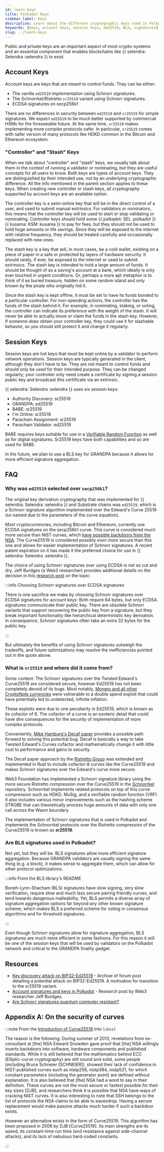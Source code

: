 ```yaml
---
id: learn-keys
title: Polkadot Keys
sidebar_label: Keys
description: Learn about the different cryptographic keys used in Polkadot.
keywords: [keys, account keys, session keys, ed25519, BLS, signatures]
slug: ../learn-keys
---
```


Public and private keys are an important aspect of most crypto-systems and an essential component
that enables blockchains like {{ selendra: Selendra :selendra }} to
exist.

## Account Keys

Account keys are keys that are meant to control funds. They can be either:

- The vanilla `ed25519` implementation using Schnorr signatures.
- The Schnorrkel/Ristretto `sr25519` variant using Schnorr signatures.
- ECDSA signatures on secp256k1

There are no differences in security between `ed25519` and `sr25519` for simple signatures. We
expect `ed25519` to be much better supported by commercial HSMs for the foreseeable future. At the
same time, `sr25519` makes implementing more complex protocols safer. In particular, `sr25519` comes
with safer version of many protocols like HDKD common in the Bitcoin and Ethereum ecosystem.

### "Controller" and "Stash" Keys

When we talk about "controller" and "stash" keys, we usually talk about them in the context of
running a validator or nominating, but they are useful concepts for all users to know. Both keys are
types of account keys. They are distinguished by their intended use, not by an underlying
cryptographic difference. All the info mentioned in the parent section applies to these keys. When
creating new controller or stash keys, all cryptography supported by account keys are an available
option.

The controller key is a semi-online key that will be in the direct control of a user, and used to
submit manual extrinsics. For validators or nominators, this means that the controller key will be
used to start or stop validating or nominating. Controller keys should hold some
{{ polkadot: SEL :polkadot }}{{ kusama: KSM :kusama }} to pay for fees, but they should not be used
to hold huge amounts or life savings. Since they will be exposed to the internet with relative
frequency, they should be treated carefully and occasionally replaced with new ones.

The stash key is a key that will, in most cases, be a cold wallet, existing on a piece of paper in a
safe or protected by layers of hardware security. It should rarely, if ever, be exposed to the
internet or used to submit extrinsics. The stash key is intended to hold a large amount of funds. It
should be thought of as a saving's account at a bank, which ideally is only ever touched in urgent
conditions. Or, perhaps a more apt metaphor is to think of it as buried treasure, hidden on some
random island and only known by the pirate who originally hid it.

Since the stash key is kept offline, it must be set to have its funds bonded to a particular
controller. For non-spending actions, the controller has the funds of the stash behind it. For
example, in nominating, staking, or voting, the controller can indicate its preference with the
weight of the stash. It will never be able to actually move or claim the funds in the stash key.
However, if someone does obtain your controller key, they could use it for slashable behavior, so
you should still protect it and change it regularly.

## Session Keys

Session keys are hot keys that must be kept online by a validator to perform network operations.
Session keys are typically generated in the client, although they don't have to be. They are _not_
meant to control funds and should only be used for their intended purpose. They can be changed
regularly; your controller only need create a certificate by signing a session public key and
broadcast this certificate via an extrinsic.

{{ selendra: Selendra :selendra }} uses six session keys:

- Authority Discovery: sr25519
- GRANDPA: ed25519
- BABE: sr25519
- I'm Online: sr25519
- Parachain Assignment: sr25519
- Parachain Validator: ed25519

BABE requires keys suitable for use in a [Verifiable Random Function](learn-randomness.md/#vrfs) as
well as for digital signatures. Sr25519 keys have both capabilities and so are used for BABE.

In the future, we plan to use a BLS key for GRANDPA because it allows for more efficient signature
aggregation.

## FAQ

### Why was `ed25519` selected over `secp256k1`?

The original key derivation cryptography that was implemented for
{{ selendra: Selendra :selendra }} and Substrate chains was `ed25519`,
which is a Schnorr signature algorithm implemented over the Edward's Curve 25519 (so named due to
the parameters of the curve equation).

Most cryptocurrencies, including Bitcoin and Ethereum, currently use ECDSA signatures on the
secp256k1 curve. This curve is considered much more secure than NIST curves, which
[have possible backdoors from the NSA](#appendix-a-on-the-security-of-curves). The Curve25519 is
considered possibly _even more_ secure than this one and allows for easier implementation of Schnorr
signatures. A recent patent expiration on it has made it the preferred choice for use in
{{ selendra: Selendra :selendra }}.

The choice of using Schnorr signatures over using ECDSA is not so cut and dry. Jeff Burdges (a Web3
researcher) provides additional details on the decision in this
[research post](https://research.web3.foundation/en/latest/polkadot/keys/1-accounts.html) on the
topic:

:::info Choosing Schnorr signatures over ECDSA signatures

There is one sacrifice we make by choosing Schnorr signatures over ECDSA signatures for account
keys: Both require 64 bytes, but only ECDSA signatures communicate their public key. There are
obsolete Schnorr variants that support recovering the public key from a signature, but they break
important functionality like hierarchical deterministic key derivation. In consequence, Schnorr
signatures often take an extra 32 bytes for the public key.

:::

But ultimately the benefits of using Schnorr signatures outweigh the tradeoffs, and future
optimizations may resolve the inefficiencies pointed out in the quote above.

### What is `sr25519` and where did it come from?

Some context: The Schnorr signatures over the Twisted Edward's Curve25519 are considered secure,
however Ed25519 has not been completely devoid of its bugs. Most notably,
[Monero and all other CryptoNote currencies](https://www.getmonero.org/2017/05/17/disclosure-of-a-major-bug-in-cryptonote-based-currencies.html)
were vulnerable to a double spend exploit that could have potentially led to undetected, infinite
inflation.

These exploits were due to one peculiarity in Ed25519, which is known as its cofactor of 8. The
cofactor of a curve is an esoteric detail that could have dire consequences for the security of
implementation of more complex protocols.

Conveniently, [Mike Hamburg's Decaf paper](https://www.shiftleft.org/papers/decaf/index.xhtml)
provides a possible path forward to solving this potential bug. Decaf is basically a way to take
Twisted Edward's Curves cofactor and mathematically change it with little cost to performance and
gains to security.

The Decaf paper approach by the [Ristretto Group](https://ristretto.group/) was extended and
implemented in Rust to include cofactor-8 curves like the Curve25519 and makes Schnorr signatures
over the Edward's curve more secure.

Web3 Foundation has implemented a Schnorr signature library using the more secure Ristretto
compression over the Curve25519 in the [Schnorrkel](https://github.com/w3f/schnorrkel) repository.
Schnorrkel implements related protocols on top of this curve compression such as HDKD, MuSig, and a
verifiable random function (VRF). It also includes various minor improvements such as the hashing
scheme STROBE that can theoretically process huge amounts of data with only one call across the Wasm
boundary.

The implementation of Schnorr signatures that is used in Polkadot and implements the Schnorrkel
protocols over the Ristretto compression of the Curve25519 is known as **sr25519**.

### Are BLS signatures used in Polkadot?

Not yet, but they will be. BLS signatures allow more efficient signature aggregation. Because
GRANDPA validators are usually signing the same thing (e.g. a block), it makes sense to aggregate
them, which can allow for other protocol optimizations.

:::info From the BLS library's README

Boneh-Lynn-Shacham (BLS) signatures have slow signing, very slow verification, require slow and much
less secure pairing friendly curves, and tend towards dangerous malleability. Yet, BLS permits a
diverse array of signature aggregation options far beyond any other known signature scheme, which
makes BLS a preferred scheme for voting in consensus algorithms and for threshold signatures.

:::

Even though Schnorr signatures allow for signature aggregation, BLS signatures are much more
efficient in some fashions. For this reason it will be one of the session keys that will be used by
validators on the Polkadot network and critical to the GRANDPA finality gadget.

## Resources

- [Key discovery attack on BIP32-Ed25519](https://web.archive.org/web/20210513183118/https://forum.w3f.community/t/key-recovery-attack-on-bip32-ed25519/44) -
  Archive of forum post detailing a potential attack on BIP32-Ed25519. A motivation for transition
  to the sr25519 variant.
- [Account signatures and keys in Polkadot](https://research.web3.foundation/en/latest/polkadot/keys/index.html) -
  Research post by Web3 researcher Jeff Burdges.
- [Are Schnorr signatures quantum computer resistant?](https://bitcoin.stackexchange.com/questions/57965/are-schnorr-signatures-quantum-computer-resistant/57977#57977)

## Appendix A: On the security of curves

:::note From the
[Introduction of Curve25519](https://git.libssh.org/projects/libssh.git/tree/doc/curve25519-sha256@libssh.org.txt#n10)
into `libssl`

The reason is the following: During summer of 2013, revelations from ex- consultant at [the] NSA
Edward Snowden gave proof that [the] NSA willingly inserts backdoors into software, hardware
components and published standards. While it is still believed that the mathematics behind ECC
(Elliptic-curve cryptography) are still sound and solid, some people (including Bruce Schneier
[SCHNEIER]), showed their lack of confidence in NIST-published curves such as nistp256, nistp384,
nistp521, for which constant parameters (including the generator point) are defined without
explanation. It is also believed that [the] NSA had a word to say in their definition. These curves
are not the most secure or fastest possible for their key sizes [DJB], and researchers think it is
possible that NSA have ways of cracking NIST curves. It is also interesting to note that SSH belongs
to the list of protocols the NSA claims to be able to eavesdrop. Having a secure replacement would
make passive attacks much harder if such a backdoor exists.

However an alternative exists in the form of Curve25519. This algorithm has been proposed in 2006 by
DJB [Curve25519]. Its main strengths are its speed, its constant-time run time (and resistance
against side-channel attacks), and its lack of nebulous hard-coded constants.

:::
